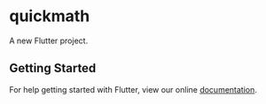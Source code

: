 # quickmath

A new Flutter project.

## Getting Started

For help getting started with Flutter, view our online
[documentation](https://flutter.io/).

